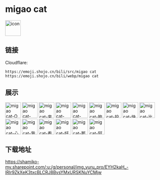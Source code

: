 # migao cat
<img src="https://emoji.shojo.cn/bili/src/migao cat/icon.png" width="50" height="50" alt="icon">

## 链接
Cloudflare:
```
https://emoji.shojo.cn/bili/src/migao cat
https://emoji.shojo.cn/bili/webp/migao cat
```
## 展示
<img src="https://emoji.shojo.cn/bili/src/migao cat/migao cat-O.png" width="50" height="50" alt="migao cat-O">
<img src="https://emoji.shojo.cn/bili/src/migao cat/migao cat-get.png" width="50" height="50" alt="migao cat-get">
<img src="https://emoji.shojo.cn/bili/src/migao cat/migao cat-来喽.png" width="50" height="50" alt="migao cat-来喽">
<img src="https://emoji.shojo.cn/bili/src/migao cat/migao cat-shift.png" width="50" height="50" alt="migao cat-shift">
<img src="https://emoji.shojo.cn/bili/src/migao cat/migao cat-yue.png" width="50" height="50" alt="migao cat-yue">
<img src="https://emoji.shojo.cn/bili/src/migao cat/migao cat-脑袋空空.png" width="50" height="50" alt="migao cat-脑袋空空">
<img src="https://emoji.shojo.cn/bili/src/migao cat/migao cat-投降.png" width="50" height="50" alt="migao cat-投降">
<img src="https://emoji.shojo.cn/bili/src/migao cat/migao cat-快跑.png" width="50" height="50" alt="migao cat-快跑">
<img src="https://emoji.shojo.cn/bili/src/migao cat/migao cat-比心.png" width="50" height="50" alt="migao cat-比心">
<img src="https://emoji.shojo.cn/bili/src/migao cat/migao cat-心痛.png" width="50" height="50" alt="migao cat-心痛">
<img src="https://emoji.shojo.cn/bili/src/migao cat/migao cat-我也.png" width="50" height="50" alt="migao cat-我也">
<img src="https://emoji.shojo.cn/bili/src/migao cat/migao cat-看锤.png" width="50" height="50" alt="migao cat-看锤">
<img src="https://emoji.shojo.cn/bili/src/migao cat/migao cat-好可爱.png" width="50" height="50" alt="migao cat-好可爱">
<img src="https://emoji.shojo.cn/bili/src/migao cat/migao cat-那我呢.png" width="50" height="50" alt="migao cat-那我呢">
<img src="https://emoji.shojo.cn/bili/src/migao cat/migao cat-阿巴.png" width="50" height="50" alt="migao cat-阿巴">

## 下载地址

https://shamiko-my.sharepoint.com/:u:/g/personal/img_yuru_pro/EYH2kaH_-lRIr9ZkXeK3txcBLCRJ8BvsYMxURSKNuYCMjw